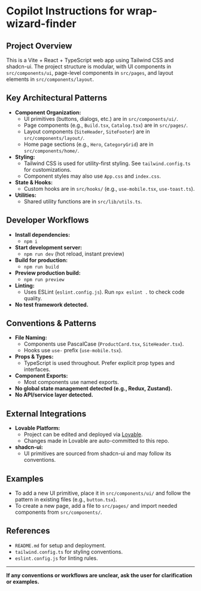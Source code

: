 # Copilot Instructions for wrap-wizard-finder

## Project Overview
This is a Vite + React + TypeScript web app using Tailwind CSS and shadcn-ui. The project structure is modular, with UI components in `src/components/ui`, page-level components in `src/pages`, and layout elements in `src/components/layout`.

## Key Architectural Patterns
- **Component Organization:**
  - UI primitives (buttons, dialogs, etc.) are in `src/components/ui/`.
  - Page components (e.g., `Build.tsx`, `Catalog.tsx`) are in `src/pages/`.
  - Layout components (`SiteHeader`, `SiteFooter`) are in `src/components/layout/`.
  - Home page sections (e.g., `Hero`, `CategoryGrid`) are in `src/components/home/`.
- **Styling:**
  - Tailwind CSS is used for utility-first styling. See `tailwind.config.ts` for customizations.
  - Component styles may also use `App.css` and `index.css`.
- **State & Hooks:**
  - Custom hooks are in `src/hooks/` (e.g., `use-mobile.tsx`, `use-toast.ts`).
- **Utilities:**
  - Shared utility functions are in `src/lib/utils.ts`.

## Developer Workflows
- **Install dependencies:**
  - `npm i`
- **Start development server:**
  - `npm run dev` (hot reload, instant preview)
- **Build for production:**
  - `npm run build`
- **Preview production build:**
  - `npm run preview`
- **Linting:**
  - Uses ESLint (`eslint.config.js`). Run `npx eslint .` to check code quality.
- **No test framework detected.**

## Conventions & Patterns
- **File Naming:**
  - Components use PascalCase (`ProductCard.tsx`, `SiteHeader.tsx`).
  - Hooks use `use-` prefix (`use-mobile.tsx`).
- **Props & Types:**
  - TypeScript is used throughout. Prefer explicit prop types and interfaces.
- **Component Exports:**
  - Most components use named exports.
- **No global state management detected (e.g., Redux, Zustand).**
- **No API/service layer detected.**

## External Integrations
- **Lovable Platform:**
  - Project can be edited and deployed via [Lovable](https://lovable.dev/projects/fcf0e752-bf7e-4470-bc33-267e42e5d550).
  - Changes made in Lovable are auto-committed to this repo.
- **shadcn-ui:**
  - UI primitives are sourced from shadcn-ui and may follow its conventions.

## Examples
- To add a new UI primitive, place it in `src/components/ui/` and follow the pattern in existing files (e.g., `button.tsx`).
- To create a new page, add a file to `src/pages/` and import needed components from `src/components/`.

## References
- `README.md` for setup and deployment.
- `tailwind.config.ts` for styling conventions.
- `eslint.config.js` for linting rules.

---
**If any conventions or workflows are unclear, ask the user for clarification or examples.**
